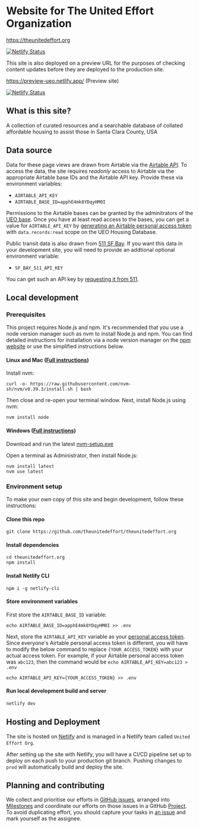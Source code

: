 # Website for The United Effort Organization

https://theunitedeffort.org 

[![Netlify Status](https://api.netlify.com/api/v1/badges/71dbec41-02ec-426b-be5a-b88aedb884df/deploy-status)](https://app.netlify.com/sites/ueo/deploys)

This site is also deployed on a preview URL for the purposes of checking content updates before they are deployed to the production site.

https://preview-ueo.netlify.app/ (Preview site)

[![Netlify Status](https://api.netlify.com/api/v1/badges/0f7946ce-05b7-4620-9996-f0e18d239578/deploy-status)](https://app.netlify.com/sites/preview-ueo/deploys)


## What is this site?

A collection of curated resources and a searchable database of collated affordable housing to assist those in Santa Clara County, USA


## Data source

Data for these page views are drawn from Airtable via the [Airtable API](https://airtable.com/apphE4mk8YDqyHM0I/api/docs).
To access the data, the site requires _readonly_ access to Airtable via the appropriate Airtable base IDs and the Airtable API key. Provide these via environment variables: 

- `AIRTABLE_API_KEY`
- `AIRTABLE_BASE_ID=apphE4mk8YDqyHM0I`

Permissions to the Airtable bases can be granted by the adminitrators of the [UEO base](https://airtable.com/apphE4mk8YDqyHM0I/).
Once you have at least read access to the bases, you can get a value for `AIRTABLE_API_KEY` by [generating an Airtable personal access token](https://airtable.com/create/tokens/new) with `data.records:read` scope on the UEO Housing Database.

Public transit data is also drawn from [511 SF Bay](https://511.org).  If you want this data in your development site, you will need to provide an addtional optional environment variable:

- `SF_BAY_511_API_KEY`

You can get such an API key by [requesting it from 511](https://511.org/open-data/token).

## Local development
### Prerequisites
This project requires Node.js and npm.  It's recommended that you use a node version manager such as nvm to install Node.js and npm. You can find detailed instructions for installation via a node version manager on the [npm website](https://docs.npmjs.com/downloading-and-installing-node-js-and-npm#using-a-node-version-manager-to-install-nodejs-and-npm) or use the simplified instructions below.

#### Linux and Mac ([Full instructions](https://github.com/nvm-sh/nvm#installing-and-updating))
Install nvm:
```
curl -o- https://raw.githubusercontent.com/nvm-sh/nvm/v0.39.3/install.sh | bash
```

Then close and re-open your terminal window. Next, install Node.js using nvm:

```
nvm install node
```

#### Windows ([Full instructions](https://github.com/coreybutler/nvm-windows#installation--upgrades))
Download and run the latest [nvm-setup.exe](https://github.com/coreybutler/nvm-windows/releases)

Open a terminal as Administrator, then install Node.js:

```
nvm install latest
nvm use latest
```

### Environment setup
To make your own copy of this site and begin development, follow these instructions:


#### Clone this repo
```
git clone https://github.com/theunitedeffort/theunitedeffort.org
```

#### Install dependencies
```
cd theunitedeffort.org
npm install
```

#### Install Netlify CLI
```
npm i -g netlify-cli
```

#### Store environment variables
First store the `AIRTABLE_BASE_ID` variable:

```
echo AIRTABLE_BASE_ID=apphE4mk8YDqyHM0I >> .env
```

Next, store the `AIRTABLE_API_KEY` variable as your [personal access token](https://github.com/theunitedeffort/theunitedeffort.org#data-source). Since everyone's Airtable personal access token is different, you will have to modify the below command to replace `{YOUR_ACCESS_TOKEN}` with your actual access token.  For example, if your Airtable personal access token was `abc123`, then the command would be `echo AIRTABLE_API_KEY=abc123 > .env`

```
echo AIRTABLE_API_KEY={YOUR_ACCESS_TOKEN} >> .env
```

#### Run local development build and server
```bash
netlify dev
```

## Hosting and Deployment

The site is hosted on [Netlify](https://netlify.com/) and is managed in a Netlify team called `United Effort Org`.

After setting up the site with Netlify, you will have a CI/CD pipeline set up to deploy on each push to your production git branch. Pushing changes to `prod` will automatically build and deploy the site.

## Planning and contributing

We collect and prioritise our efforts in [GitHub issues](https://github.com/philhawksworth/the-united-effort-orginization/issues), arranged into [Milestones](https://github.com/philhawksworth/the-united-effort-orginization/milestones) and coordinate our efforts on those issues in a GitHub [Project](https://github.com/users/philhawksworth/projects/1/views/1). To avoid duplicating effort, you should capture your tasks in [an issue](https://github.com/philhawksworth/the-united-effort-orginization/issues) and mark yourself as the assignee.
